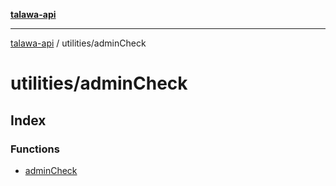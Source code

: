 [**talawa-api**](../../README.md)

***

[talawa-api](../../modules.md) / utilities/adminCheck

# utilities/adminCheck

## Index

### Functions

- [adminCheck](functions/adminCheck.md)
